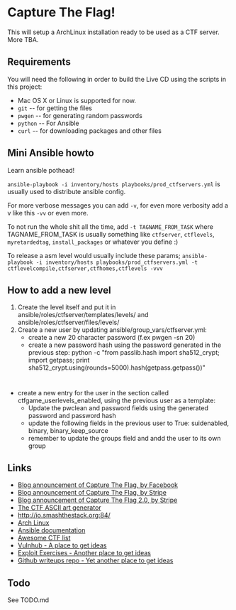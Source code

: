 Capture The Flag!
=================
This will setup a ArchLinux installation ready to be used as a CTF server.
More TBA.


Requirements
------------
You will need the following in order to build the Live CD using
the scripts in this project:

* Mac OS X or Linux is supported for now.
* `git` -- for getting the files
* `pwgen` -- for generating random passwords
* `python` -- For Ansible
* `curl` -- for downloading packages and other files

Mini Ansible howto
-------------------

Learn ansible pothead!

`ansible-playbook -i inventory/hosts playbooks/prod_ctfservers.yml` is usually used to distribute ansible config.

For more verbose messages you can add `-v`, for even more verbosity add a v like this `-vv` or even more.

To not run the whole shit all the time, add `-t TAGNAME_FROM_TASK` where TAGNAME_FROM_TASK is usually something like `ctfserver`, `ctflevels`, `myretardedtag`, `install_packages` or whatever you define :)

To release a asm level would usually include these params;
`ansible-playbook -i inventory/hosts playbooks/prod_ctfservers.yml -t ctflevelcompile,ctfserver,ctfhomes,ctflevels -vvv`

How to add a new level
----------------------

1. Create the level itself and put it in ansible/roles/ctfserver/templates/levels/ and
   ansible/roles/ctfserver/files/levels/
2. Create a new user by updating ansible/group_vars/ctfserver.yml:
   - create a new 20 character password (f.ex pwgen -sn 20)
   - create a new password hash using the password generated in the previous step:
     python -c "from passlib.hash import sha512_crypt; import getpass; print sha512_crypt.using(rounds=5000).hash(getpass.getpass())"
#
   - create a new entry for the user in the section called ctfgame_userlevels_enabled, using the previous user as a template:
     - Update the pwclean and password fields using the generated password and password hash
     - update the following fields in the previous user to True: suidenabled, binary, binary_keep_source
     - remember to update the groups field and andd the user to its own group



Links
-----
* [Blog announcement of Capture The Flag, by Facebook](https://www.facebook.com/notes/facebook-ctf/facebook-ctf-is-now-open-source/525464774322241/)
* [Blog announcement of Capture The Flag, by Stripe](https://stripe.com/blog/capture-the-flag)
* [Blog announcement of Capture The Flag 2.0, by Stripe](https://stripe.com/blog/capture-the-flag-20)
* [The CTF ASCII art generator](http://patorjk.com/software/taag/#p=testall&f=Graffiti&t=CTF)
* http://io.smashthestack.org:84/
* [Arch Linux](https://www.archlinux.org/)
* [Ansible documentation](http://docs.ansible.com/)
* [Awesome CTF list](https://github.com/apsdehal/awesome-ctf)
* [Vulnhub - A place to get ideas](https://www.vulnhub.com/)
* [Exploit Exercises - Another place to get ideas](https://exploit-exercises.com/)
* [Github writeups repo - Yet another place to get ideas](https://github.com/smokeleeteveryday/CTF_WRITEUPS)


Todo
----
See TODO.md

